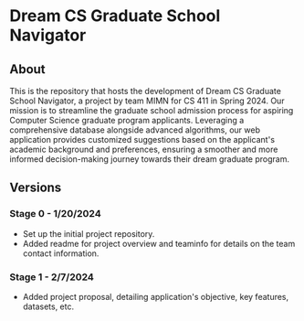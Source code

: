 # Dream CS Graduate School Navigator
## About
This is the repository that hosts the development of Dream CS Graduate School Navigator, a project by team MIMN for CS 411 in Spring 2024. Our mission is to streamline the graduate school admission process for aspiring Computer Science graduate program applicants. Leveraging a comprehensive database alongside advanced algorithms, our web application provides customized suggestions based on the applicant's academic background and preferences, ensuring a smoother and more informed decision-making journey towards their dream graduate program.

## Versions
### Stage 0 - 1/20/2024
- Set up the initial project repository.
- Added readme for project overview and teaminfo for details on the team contact information.

### Stage 1 - 2/7/2024
- Added project proposal, detailing application's objective, key features, datasets, etc.